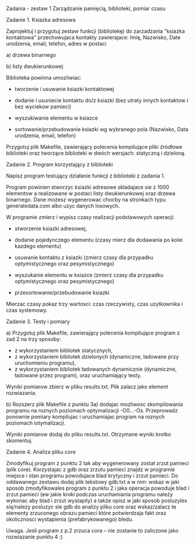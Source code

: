 Zadania - zestaw 1
Zarządzanie pamięcią, biblioteki, pomiar czasu 

Zadanie 1. Ksiazka adresowa

Zaprojektuj i przygotuj zestaw funkcji (bibliotekę) do zarzadzania "ksiazka kontaktowa" przechowujaca kontakty zawierajace:  Imię, Nazwisko, Date urodzenia, email, telefon, adres w postaci

a) drzewa binarnego

b) listy dwukierunkowej

Biblioteka powinna umozliwiac: 

- tworzenie i usuwanie ksiazki kontaktowej 

- dodanie i usuniecie  kontaktu do/z ksiazki (bez utraty innych kontaktow i bez wyciekow pamieci) 

- wyszukiwanie elementu w ksiazce

- sortowanie/przebudowanie ksiazki wg wybranego pola (Nazwisko, Data urodzenia, email, telefon)

Przygotuj plik Makefile, zawierający polecenia kompilujące pliki źródłowe biblioteki oraz tworzące biblioteki w dwóch wersjach: statyczną i dzieloną.

Zadanie 2. Program korzystający z biblioteki

Napisz program testujący działanie funkcji z biblioteki z zadania 1.

Program powinien stworzyc ksiazki adresowe skladajace sie z 1000 elementow a realizowane w postaci listy dwukierunkowej oraz drzewa binarnego. Dane możesz wygenerowac chocby na stronkach typu generatedata.com albo uzyc danych losowych.

W programie zmierz i wypisz czasy realizacji podstawowych operacji:

- stworzenie ksiazki adresowej,

- dodanie pojedynczego elementu (czasy mierz dla dodawania po kolei kazdego elementu)

- usuwanie kontaktu z ksiazki (zmierz czasy dla przypadku optymistycznego oraz pesymistycznego)

- wyszukanie elementu w ksiazce (zmierz czasy dla przypadku optymistycznego oraz pesymistycznego)

- przesortowanie/przebudowanie ksiazki

Mierzac czasy pokaz trzy wartosci: czas rzeczywisty, czas uzytkownika i czas systemowy.

Zadanie 3. Testy i pomiary

a) Przygotuj plik Makefile, zawierający polecenia kompilujące program z zad 2 na trzy sposoby:
- z wykorzystaniem bibliotek statycznych,
- z wykorzystaniem bibliotek dzielonych (dynamiczne, ładowane przy uruchomieniu programu),
- z wykorzystaniem bibliotek ładowanych dynamicznie (dynamiczne, ładowane przez program),
oraz uruchamiający testy.

Wyniki pomiarow zbierz w pliku results.txt. Plik zalacz jako element rozwiazania.

b) Rozszerz plik Makefile z punktu 3a) dodajac mozliwosc skompilowania programu na roznych poziomach optymalizacji -O0...-Os. Przeprowadz ponownie pomiary kompilujac i uruchamiajac program na roznych poziomach iotymalizacji.

Wyniki pomiarow dodaj do pliku results.txt. Otrzymane wyniki krotko skomentuj.

Zadanie 4. Analiza pliku core

Zmodyfikuj program z punktu 2 tak aby wygenerowany został zrzut pamieci (plik core). Korzystajac z gdb oraz zrzutu pamieci znajdz w programie miejsce i stan programu powodujace blad krytyczny i zrzut pamieci. Do oddawanego zestawu dodaj plik tekstowy gdb.txt a w nim: wskaz w jaki sposob zmodyfikowales program z punktu 2 i jaka operacja powoduje blad i zrzut pamieci (ew jakie kroki podczas uruchamiania programu należy wykonac aby blad i zrzut wystapily) a także opisz w jaki sposob posluzyles się/nalezy posluzyc sie gdb do analizy pliku core oraz wskaz/zalacz te elementy zrzuconego obrazu pamieci które potwierdzaja fakt oraz okolicznosci wystapienia (prefabrykowanego) bledu.

Uwaga. Jesli program z p.2 zrzuca cora – nie zostanie to zaliczone jako rozwiazanie punktu 4 :)    
